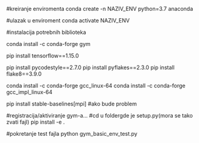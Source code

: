 #kreiranje enviromenta
conda create -n NAZIV_ENV python=3.7 anaconda

#ulazak u enviroment
conda activate NAZIV_ENV

#instalacija potrebnih biblioteka

conda install -c conda-forge gym

pip install tensorflow==1.15.0

pip install pycodestyle==2.7.0
pip install pyflakes==2.3.0
pip install flake8==3.9.0

conda install -c conda-forge gcc_linux-64
conda install -c conda-forge gcc_impl_linux-64

pip install stable-baselines[mpi] #ako bude problem


#registracija/aktiviranje gym-a...
#cd u foldergde je setup.py(mora se tako zvati fajl)
pip install -e .


#pokretanje test fajla
python gym_basic_env_test.py
